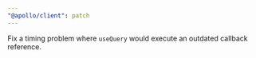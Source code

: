 ```yaml
---
"@apollo/client": patch
---
```


Fix a timing problem where `useQuery` would execute an outdated callback reference.
